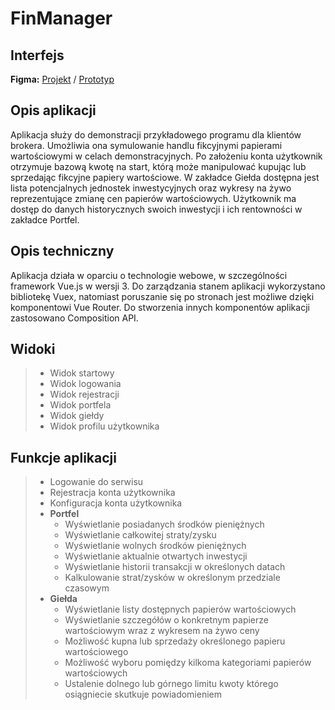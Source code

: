# FinManager

## Interfejs
**Figma:** [Projekt](https://www.figma.com/file/tQ8YzVV6qm6BffaabQVOaT/VueApp?type=design&node-id=0%3A1&mode=design&t=qab1VNXqR0Ig3nz4-1) / [Prototyp](https://www.figma.com/proto/tQ8YzVV6qm6BffaabQVOaT/VueApp?type=design&node-id=3-7&t=yFqBzfTVJ9b6nJ6t-1&scaling=scale-down&page-id=0%3A1&mode=design)

## Opis aplikacji
Aplikacja służy do demonstracji przykładowego programu dla klientów brokera. Umożliwia ona symulowanie handlu fikcyjnymi papierami wartościowymi w celach demonstracyjnych. Po założeniu konta użytkownik otrzymuje bazową kwotę na start, którą może manipulować kupując lub sprzedając fikcyjne papiery wartościowe. W zakładce Giełda dostępna jest lista potencjalnych jednostek inwestycyjnych oraz wykresy na żywo reprezentujące zmianę cen papierów wartościowych. Użytkownik ma dostęp do danych historycznych swoich inwestycji i ich rentowności w zakładce Portfel.

## Opis techniczny
Aplikacja działa w oparciu o technologie webowe, w szczególności framework Vue.js w wersji 3. Do zarządzania stanem aplikacji wykorzystano bibliotekę Vuex, natomiast poruszanie się po stronach jest możliwe dzięki komponentowi Vue Router. Do stworzenia innych komponentów aplikacji zastosowano Composition API.

## Widoki
>   * Widok startowy
>   * Widok logowania
>   * Widok rejestracji
>   * Widok portfela
>   * Widok giełdy
>   * Widok profilu użytkownika

## Funkcje aplikacji
>   * Logowanie do serwisu
>   * Rejestracja konta użytkownika
>   * Konfiguracja konta użytkownika
>   * **Portfel**
>       * Wyświetlanie posiadanych środków pieniężnych
>       * Wyświetlanie całkowitej straty/zysku
>       * Wyświetlanie wolnych środków pieniężnych
>       * Wyświetlanie aktualnie otwartych inwestycji
>       * Wyświetlanie historii transakcji w określonych datach
>       * Kalkulowanie strat/zysków w określonym przedziale czasowym
>   * **Giełda**
>       * Wyświetlanie listy dostępnych papierów wartościowych
>       * Wyświetlanie szczegółów o konkretnym papierze wartościowym wraz z wykresem na żywo ceny
>       * Możliwość kupna lub sprzedaży określonego papieru wartościowego
>       * Możliwość wyboru pomiędzy kilkoma kategoriami papierów wartościowych
>       * Ustalenie dolnego lub górnego limitu kwoty którego osiągniecie skutkuje powiadomieniem